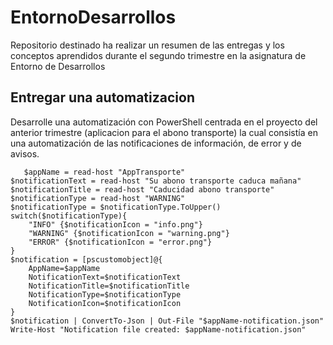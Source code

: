 # EntornoDesarrollos
Repositorio destinado ha realizar un resumen de las entregas y los conceptos aprendidos durante el segundo trimestre en la asignatura de Entorno de Desarrollos
<br><h2>Entregar una automatizacion</h2>
Desarrolle una automatización con PowerShell centrada en el proyecto del anterior trimestre (aplicacion para el abono transporte) la cual consistía en una automatización de las notificaciones de información, de error y de avisos. 
````
   $appName = read-host "AppTransporte"
$notificationText = read-host "Su abono transporte caduca mañana"
$notificationTitle = read-host "Caducidad abono transporte"
$notificationType = read-host "WARNING"
$notificationType = $notificationType.ToUpper()
switch($notificationType){
    "INFO" {$notificationIcon = "info.png"}
    "WARNING" {$notificationIcon = "warning.png"}
    "ERROR" {$notificationIcon = "error.png"}
}
$notification = [pscustomobject]@{
    AppName=$appName
    NotificationText=$notificationText
    NotificationTitle=$notificationTitle
    NotificationType=$notificationType
    NotificationIcon=$notificationIcon
}
$notification | ConvertTo-Json | Out-File "$appName-notification.json"
Write-Host "Notification file created: $appName-notification.json"
````
